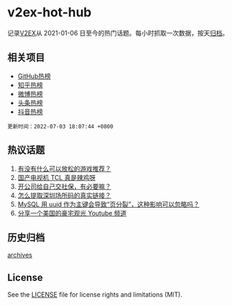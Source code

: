 # v2ex-hot-hub

 记录[V2EX](https://www.v2ex.com/)从 2021-01-06 日至今的热门话题。每小时抓取一次数据，按天[归档](archives)。
 
 ## 相关项目

- [GitHub热榜](https://github.com/snaildev/github-hot-hub)
- [知乎热榜](https://github.com/snaildev/zhihu-hot-hub)
- [微博热榜](https://github.com/snaildev/weibo-hot-hub)
- [头条热榜](https://github.com/snaildev/toutiao-hot-hub)
- [抖音热榜](https://github.com/snaildev/douyin-hot-hub)


 `更新时间：2022-07-03 18:07:44 +0800`

## 热议话题

1. [有没有什么可以放松的游戏推荐？](https://www.v2ex.com/t/863658)
1. [国产电视机 TCL 真是辣鸡呀](https://www.v2ex.com/t/863737)
1. [开公司给自己交社保，有必要嘛？](https://www.v2ex.com/t/863660)
1. [怎么提取深圳场所码的真实链接？](https://www.v2ex.com/t/863661)
1. [MySQL 用 uuid 作为主键会导致“页分裂”，这种影响可以忽略吗？](https://www.v2ex.com/t/863662)
1. [分享一个美国的豪宅观光 Youtube 频道](https://www.v2ex.com/t/863691)

## 历史归档

[archives](archives)

## License

See the [LICENSE](LICENSE) file for license rights and limitations (MIT).
